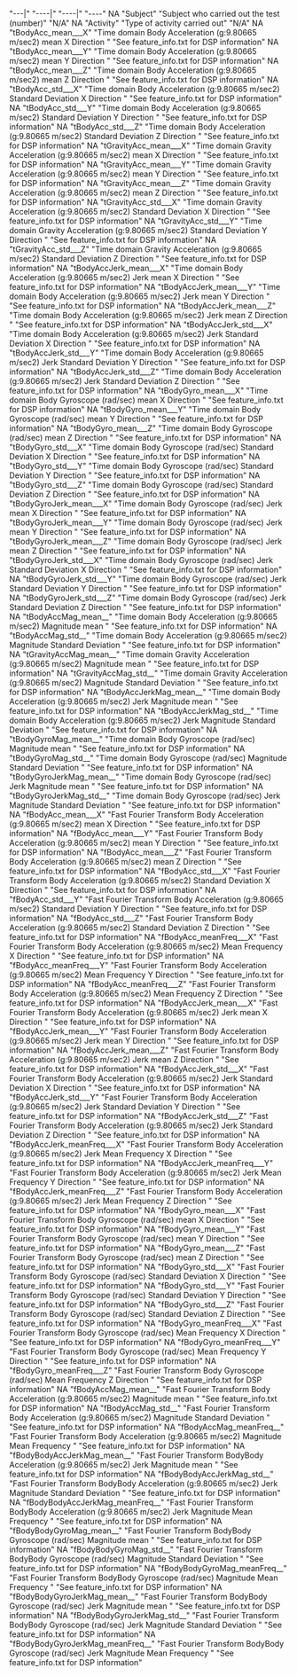 "---|" "----|" "----|" "----"
NA "Subject" "Subject who carried out the test (number)" "N/A"
NA "Activity" "Type of activity carried out" "N/A"
NA "tBodyAcc_mean___X" "Time domain Body Acceleration (g:9.80665 m/sec2) mean  X Direction " "See feature_info.txt for DSP information"
NA "tBodyAcc_mean___Y" "Time domain Body Acceleration (g:9.80665 m/sec2) mean  Y Direction " "See feature_info.txt for DSP information"
NA "tBodyAcc_mean___Z" "Time domain Body Acceleration (g:9.80665 m/sec2) mean  Z Direction " "See feature_info.txt for DSP information"
NA "tBodyAcc_std___X" "Time domain Body Acceleration (g:9.80665 m/sec2)  Standard Deviation  X Direction " "See feature_info.txt for DSP information"
NA "tBodyAcc_std___Y" "Time domain Body Acceleration (g:9.80665 m/sec2)  Standard Deviation  Y Direction " "See feature_info.txt for DSP information"
NA "tBodyAcc_std___Z" "Time domain Body Acceleration (g:9.80665 m/sec2)  Standard Deviation  Z Direction " "See feature_info.txt for DSP information"
NA "tGravityAcc_mean___X" "Time domain Gravity Acceleration (g:9.80665 m/sec2) mean  X Direction " "See feature_info.txt for DSP information"
NA "tGravityAcc_mean___Y" "Time domain Gravity Acceleration (g:9.80665 m/sec2) mean  Y Direction " "See feature_info.txt for DSP information"
NA "tGravityAcc_mean___Z" "Time domain Gravity Acceleration (g:9.80665 m/sec2) mean  Z Direction " "See feature_info.txt for DSP information"
NA "tGravityAcc_std___X" "Time domain Gravity Acceleration (g:9.80665 m/sec2)  Standard Deviation  X Direction " "See feature_info.txt for DSP information"
NA "tGravityAcc_std___Y" "Time domain Gravity Acceleration (g:9.80665 m/sec2)  Standard Deviation  Y Direction " "See feature_info.txt for DSP information"
NA "tGravityAcc_std___Z" "Time domain Gravity Acceleration (g:9.80665 m/sec2)  Standard Deviation  Z Direction " "See feature_info.txt for DSP information"
NA "tBodyAccJerk_mean___X" "Time domain Body Acceleration (g:9.80665 m/sec2) Jerk mean  X Direction " "See feature_info.txt for DSP information"
NA "tBodyAccJerk_mean___Y" "Time domain Body Acceleration (g:9.80665 m/sec2) Jerk mean  Y Direction " "See feature_info.txt for DSP information"
NA "tBodyAccJerk_mean___Z" "Time domain Body Acceleration (g:9.80665 m/sec2) Jerk mean  Z Direction " "See feature_info.txt for DSP information"
NA "tBodyAccJerk_std___X" "Time domain Body Acceleration (g:9.80665 m/sec2) Jerk Standard Deviation  X Direction " "See feature_info.txt for DSP information"
NA "tBodyAccJerk_std___Y" "Time domain Body Acceleration (g:9.80665 m/sec2) Jerk Standard Deviation  Y Direction " "See feature_info.txt for DSP information"
NA "tBodyAccJerk_std___Z" "Time domain Body Acceleration (g:9.80665 m/sec2) Jerk Standard Deviation  Z Direction " "See feature_info.txt for DSP information"
NA "tBodyGyro_mean___X" "Time domain Body Gyroscope (rad/sec) mean  X Direction " "See feature_info.txt for DSP information"
NA "tBodyGyro_mean___Y" "Time domain Body Gyroscope (rad/sec) mean  Y Direction " "See feature_info.txt for DSP information"
NA "tBodyGyro_mean___Z" "Time domain Body Gyroscope (rad/sec) mean  Z Direction " "See feature_info.txt for DSP information"
NA "tBodyGyro_std___X" "Time domain Body Gyroscope (rad/sec)  Standard Deviation  X Direction " "See feature_info.txt for DSP information"
NA "tBodyGyro_std___Y" "Time domain Body Gyroscope (rad/sec)  Standard Deviation  Y Direction " "See feature_info.txt for DSP information"
NA "tBodyGyro_std___Z" "Time domain Body Gyroscope (rad/sec)  Standard Deviation  Z Direction " "See feature_info.txt for DSP information"
NA "tBodyGyroJerk_mean___X" "Time domain Body Gyroscope (rad/sec) Jerk mean  X Direction " "See feature_info.txt for DSP information"
NA "tBodyGyroJerk_mean___Y" "Time domain Body Gyroscope (rad/sec) Jerk mean  Y Direction " "See feature_info.txt for DSP information"
NA "tBodyGyroJerk_mean___Z" "Time domain Body Gyroscope (rad/sec) Jerk mean  Z Direction " "See feature_info.txt for DSP information"
NA "tBodyGyroJerk_std___X" "Time domain Body Gyroscope (rad/sec) Jerk Standard Deviation  X Direction " "See feature_info.txt for DSP information"
NA "tBodyGyroJerk_std___Y" "Time domain Body Gyroscope (rad/sec) Jerk Standard Deviation  Y Direction " "See feature_info.txt for DSP information"
NA "tBodyGyroJerk_std___Z" "Time domain Body Gyroscope (rad/sec) Jerk Standard Deviation  Z Direction " "See feature_info.txt for DSP information"
NA "tBodyAccMag_mean__" "Time domain Body Acceleration (g:9.80665 m/sec2) Magnitude mean " "See feature_info.txt for DSP information"
NA "tBodyAccMag_std__" "Time domain Body Acceleration (g:9.80665 m/sec2) Magnitude  Standard Deviation  " "See feature_info.txt for DSP information"
NA "tGravityAccMag_mean__" "Time domain Gravity Acceleration (g:9.80665 m/sec2) Magnitude mean " "See feature_info.txt for DSP information"
NA "tGravityAccMag_std__" "Time domain Gravity Acceleration (g:9.80665 m/sec2) Magnitude  Standard Deviation  " "See feature_info.txt for DSP information"
NA "tBodyAccJerkMag_mean__" "Time domain Body Acceleration (g:9.80665 m/sec2) Jerk Magnitude mean " "See feature_info.txt for DSP information"
NA "tBodyAccJerkMag_std__" "Time domain Body Acceleration (g:9.80665 m/sec2) Jerk Magnitude  Standard Deviation  " "See feature_info.txt for DSP information"
NA "tBodyGyroMag_mean__" "Time domain Body Gyroscope (rad/sec) Magnitude mean " "See feature_info.txt for DSP information"
NA "tBodyGyroMag_std__" "Time domain Body Gyroscope (rad/sec) Magnitude  Standard Deviation  " "See feature_info.txt for DSP information"
NA "tBodyGyroJerkMag_mean__" "Time domain Body Gyroscope (rad/sec) Jerk Magnitude mean " "See feature_info.txt for DSP information"
NA "tBodyGyroJerkMag_std__" "Time domain Body Gyroscope (rad/sec) Jerk Magnitude  Standard Deviation  " "See feature_info.txt for DSP information"
NA "fBodyAcc_mean___X" "Fast Fourier Transform Body Acceleration (g:9.80665 m/sec2) mean  X Direction " "See feature_info.txt for DSP information"
NA "fBodyAcc_mean___Y" "Fast Fourier Transform Body Acceleration (g:9.80665 m/sec2) mean  Y Direction " "See feature_info.txt for DSP information"
NA "fBodyAcc_mean___Z" "Fast Fourier Transform Body Acceleration (g:9.80665 m/sec2) mean  Z Direction " "See feature_info.txt for DSP information"
NA "fBodyAcc_std___X" "Fast Fourier Transform Body Acceleration (g:9.80665 m/sec2)  Standard Deviation  X Direction " "See feature_info.txt for DSP information"
NA "fBodyAcc_std___Y" "Fast Fourier Transform Body Acceleration (g:9.80665 m/sec2)  Standard Deviation  Y Direction " "See feature_info.txt for DSP information"
NA "fBodyAcc_std___Z" "Fast Fourier Transform Body Acceleration (g:9.80665 m/sec2)  Standard Deviation  Z Direction " "See feature_info.txt for DSP information"
NA "fBodyAcc_meanFreq___X" "Fast Fourier Transform Body Acceleration (g:9.80665 m/sec2)  Mean Frequency  X Direction " "See feature_info.txt for DSP information"
NA "fBodyAcc_meanFreq___Y" "Fast Fourier Transform Body Acceleration (g:9.80665 m/sec2)  Mean Frequency  Y Direction " "See feature_info.txt for DSP information"
NA "fBodyAcc_meanFreq___Z" "Fast Fourier Transform Body Acceleration (g:9.80665 m/sec2)  Mean Frequency  Z Direction " "See feature_info.txt for DSP information"
NA "fBodyAccJerk_mean___X" "Fast Fourier Transform Body Acceleration (g:9.80665 m/sec2) Jerk mean  X Direction " "See feature_info.txt for DSP information"
NA "fBodyAccJerk_mean___Y" "Fast Fourier Transform Body Acceleration (g:9.80665 m/sec2) Jerk mean  Y Direction " "See feature_info.txt for DSP information"
NA "fBodyAccJerk_mean___Z" "Fast Fourier Transform Body Acceleration (g:9.80665 m/sec2) Jerk mean  Z Direction " "See feature_info.txt for DSP information"
NA "fBodyAccJerk_std___X" "Fast Fourier Transform Body Acceleration (g:9.80665 m/sec2) Jerk Standard Deviation  X Direction " "See feature_info.txt for DSP information"
NA "fBodyAccJerk_std___Y" "Fast Fourier Transform Body Acceleration (g:9.80665 m/sec2) Jerk Standard Deviation  Y Direction " "See feature_info.txt for DSP information"
NA "fBodyAccJerk_std___Z" "Fast Fourier Transform Body Acceleration (g:9.80665 m/sec2) Jerk Standard Deviation  Z Direction " "See feature_info.txt for DSP information"
NA "fBodyAccJerk_meanFreq___X" "Fast Fourier Transform Body Acceleration (g:9.80665 m/sec2) Jerk Mean Frequency  X Direction " "See feature_info.txt for DSP information"
NA "fBodyAccJerk_meanFreq___Y" "Fast Fourier Transform Body Acceleration (g:9.80665 m/sec2) Jerk Mean Frequency  Y Direction " "See feature_info.txt for DSP information"
NA "fBodyAccJerk_meanFreq___Z" "Fast Fourier Transform Body Acceleration (g:9.80665 m/sec2) Jerk Mean Frequency  Z Direction " "See feature_info.txt for DSP information"
NA "fBodyGyro_mean___X" "Fast Fourier Transform Body Gyroscope (rad/sec) mean  X Direction " "See feature_info.txt for DSP information"
NA "fBodyGyro_mean___Y" "Fast Fourier Transform Body Gyroscope (rad/sec) mean  Y Direction " "See feature_info.txt for DSP information"
NA "fBodyGyro_mean___Z" "Fast Fourier Transform Body Gyroscope (rad/sec) mean  Z Direction " "See feature_info.txt for DSP information"
NA "fBodyGyro_std___X" "Fast Fourier Transform Body Gyroscope (rad/sec)  Standard Deviation  X Direction " "See feature_info.txt for DSP information"
NA "fBodyGyro_std___Y" "Fast Fourier Transform Body Gyroscope (rad/sec)  Standard Deviation  Y Direction " "See feature_info.txt for DSP information"
NA "fBodyGyro_std___Z" "Fast Fourier Transform Body Gyroscope (rad/sec)  Standard Deviation  Z Direction " "See feature_info.txt for DSP information"
NA "fBodyGyro_meanFreq___X" "Fast Fourier Transform Body Gyroscope (rad/sec)  Mean Frequency  X Direction " "See feature_info.txt for DSP information"
NA "fBodyGyro_meanFreq___Y" "Fast Fourier Transform Body Gyroscope (rad/sec)  Mean Frequency  Y Direction " "See feature_info.txt for DSP information"
NA "fBodyGyro_meanFreq___Z" "Fast Fourier Transform Body Gyroscope (rad/sec)  Mean Frequency  Z Direction " "See feature_info.txt for DSP information"
NA "fBodyAccMag_mean__" "Fast Fourier Transform Body Acceleration (g:9.80665 m/sec2) Magnitude mean " "See feature_info.txt for DSP information"
NA "fBodyAccMag_std__" "Fast Fourier Transform Body Acceleration (g:9.80665 m/sec2) Magnitude  Standard Deviation  " "See feature_info.txt for DSP information"
NA "fBodyAccMag_meanFreq__" "Fast Fourier Transform Body Acceleration (g:9.80665 m/sec2) Magnitude  Mean Frequency  " "See feature_info.txt for DSP information"
NA "fBodyBodyAccJerkMag_mean__" "Fast Fourier Transform BodyBody Acceleration (g:9.80665 m/sec2) Jerk Magnitude mean " "See feature_info.txt for DSP information"
NA "fBodyBodyAccJerkMag_std__" "Fast Fourier Transform BodyBody Acceleration (g:9.80665 m/sec2) Jerk Magnitude  Standard Deviation  " "See feature_info.txt for DSP information"
NA "fBodyBodyAccJerkMag_meanFreq__" "Fast Fourier Transform BodyBody Acceleration (g:9.80665 m/sec2) Jerk Magnitude  Mean Frequency  " "See feature_info.txt for DSP information"
NA "fBodyBodyGyroMag_mean__" "Fast Fourier Transform BodyBody Gyroscope (rad/sec) Magnitude mean " "See feature_info.txt for DSP information"
NA "fBodyBodyGyroMag_std__" "Fast Fourier Transform BodyBody Gyroscope (rad/sec) Magnitude  Standard Deviation  " "See feature_info.txt for DSP information"
NA "fBodyBodyGyroMag_meanFreq__" "Fast Fourier Transform BodyBody Gyroscope (rad/sec) Magnitude  Mean Frequency  " "See feature_info.txt for DSP information"
NA "fBodyBodyGyroJerkMag_mean__" "Fast Fourier Transform BodyBody Gyroscope (rad/sec) Jerk Magnitude mean " "See feature_info.txt for DSP information"
NA "fBodyBodyGyroJerkMag_std__" "Fast Fourier Transform BodyBody Gyroscope (rad/sec) Jerk Magnitude  Standard Deviation  " "See feature_info.txt for DSP information"
NA "fBodyBodyGyroJerkMag_meanFreq__" "Fast Fourier Transform BodyBody Gyroscope (rad/sec) Jerk Magnitude  Mean Frequency  " "See feature_info.txt for DSP information"
